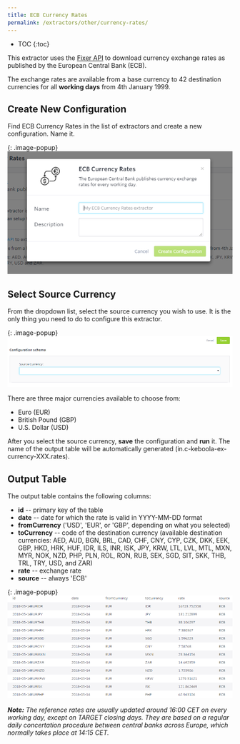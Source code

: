 ```yaml
---
title: ECB Currency Rates
permalink: /extractors/other/currency-rates/
---
```


* TOC
{:toc}

This extractor uses the [Fixer API](https://fixer.io/documentation) to download currency exchange rates as published by 
the European Central Bank (ECB).

The exchange rates are available from a base currency to 42 destination currencies for all **working days** from 4th January 1999. 

## Create New Configuration
Find ECB Currency Rates in the list of extractors and create a new configuration. Name it.

{: .image-popup}
![Screenshot - Currency Rates New Configuration](/extractors/other/currency-rates/01-new_configuration.png)

## Select Source Currency
From the dropdown list, select the source currency you wish to use. It is the only thing you need to do to configure this extractor. 

{: .image-popup}
![Screenshot - Currency Rates Source Currency](/extractors/other/currency-rates/02-source-currency.png)

There are three major currencies available to choose from: 

- Euro (EUR) 
- British Pound (GBP)
- U.S. Dollar (USD)

After you select the source currency, **save** the configuration and **run** it.
The name of the output table will be automatically generated (in.c-keboola-ex-currency-XXX.rates).

## Output Table
The output table contains the following columns:

- **id** -- primary key of the table
- **date** -- date for which the rate is valid in YYYY-MM-DD format
- **fromCurrency** ('USD', 'EUR', or 'GBP', depending on what you selected)
- **toCurrency** -- code of the destination currency (available destination currencies: AED, AUD, BGN, BRL, CAD, CHF, CNY, CYP, CZK, DKK,
 EEK, GBP, HKD, HRK, HUF, IDR, ILS, INR, ISK, JPY, KRW, LTL, LVL, MTL, MXN, MYR, NOK,
 NZD, PHP, PLN, ROL, RON, RUB, SEK, SGD, SIT, SKK, THB, TRL, TRY, USD, and ZAR)
- **rate** -- exchange rate
- **source** -- always 'ECB'

{: .image-popup}
![Screenshot - Currency Rates Output Table](/extractors/other/currency-rates/03-output-table.png)

***Note:** The reference rates are usually updated around 16:00 CET on every working day, except on TARGET closing days. 
They are based on a regular daily concertation procedure between central banks across Europe, which normally takes place at 14:15 CET.*

